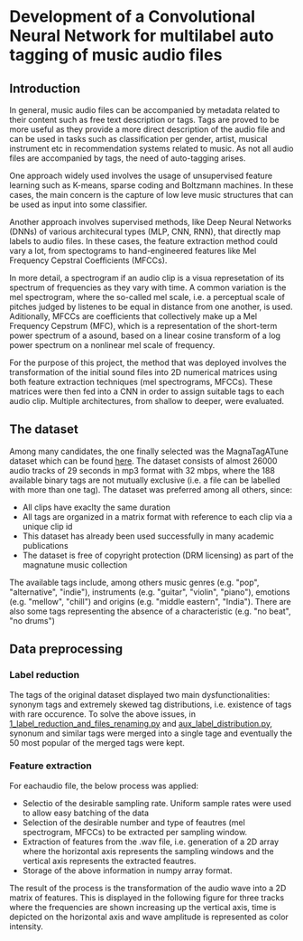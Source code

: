 # Development of a Convolutional Neural Network for multilabel auto tagging of music audio files

## Introduction 

In general, music audio files can be accompanied by metadata related to their content such as free text description or tags. Tags are proved to be more useful as they provide a more direct description of the audio file and can be used in tasks such as classification per gender, artist, musical instrument etc in recommendation systems related to music. As not all audio files are accompanied by tags, the need of auto-tagging arises.

One approach widely used involves the usage of unsupervised feature learning such as K-means, sparse coding and Boltzmann machines. In these cases, the main concern is the capture of low leve music structures that can be used as input into some classifier. 

Another approach involves supervised methods, like Deep Neural Networks (DNNs) of various architecural types (MLP, CNN, RNN), that directly map labels to audio files. In these cases, the feature extraction method could vary a lot, from spectograms to hand-engineered features like Mel Frequency Cepstral Coefficients (MFCCs).

In more detail, a spectrogram if an audio clip is a visua represetation of its spectrum of frequencies as they vary with time. A common variation is the mel spectrogram, where the so-called mel scale, i.e. a perceptual scale of pitches judged by listenes to be equal in distance from one another, is used. Aditionally, MFCCs are coefficients that collectively make up a Mel Frequency Cepstrum (MFC), which is a representation of the short-term power spectrum of a asound, based on a linear cosine transform of a log power spectrum on a nonlinear mel scale of frequency. 

For the purpose of this project, the method that was deployed involves the transformation of the initial sound files into 2D numerical matrices using both feature extraction techniques (mel spectrograms, MFCCs). These matrices were then fed into  a CNN in order to assign suitable tags to each audio clip. Multiple architectures, from shallow to deeper, were evaluated. 

## The dataset 
Among many candidates, the one finally selected was the MagnaTagATune dataset which can be found [here](http://mirg.city.ac.uk/codeapps/the-magnatagatune-dataset). The dataset consists of almost 26000 audio tracks of 29 seconds in mp3 format with 32 mbps, where the 188 available binary tags are not mutually exclusive (i.e. a file can be labelled with more than one tag). The dataset was preferred among all others, since:

- All clips have exaclty the same duration 
- All tags are organized in a matrix format with reference to each clip via a unique clip id
- This dataset has already been used successfully in many academic publications
- The dataset is free of copyright protection (DRM licensing) as part of the magnatune music collection

The available tags include, among others music genres (e.g. "pop", "alternative", "indie"), instruments (e.g. "guitar", "violin", "piano"), emotions (e.g. "mellow", "chill") and origins (e.g. "middle eastern", "India"). There are also some tags representing the absence of a characteristic (e.g. "no beat", "no drums")

## Data preprocessing 
### Label reduction
The tags of the original dataset displayed two main dysfunctionalities: synonym tags and extremely skewed tag distributions, i.e. existence of tags with rare occurence. To solve the above issues, in [1_label_reduction_and_files_renaming.py](1_label_reduction_and_files_renaming.py) and [aux_label_distribution.py](aux_label_distribution.py), synonum and similar tags were merged into a single tage and eventually the 50 most popular of the merged tags were kept. 

### Feature extraction
For eachaudio file, the below process was applied:
- Selectio of the desirable sampling rate. Uniform sample rates were used to allow easy  batching of the data 
- Selection of the desirable number and type of feautres (mel spectrogram, MFCCs) to be extracted per sampling window. 
- Extraction of features from the .wav file, i.e. generation of a 2D array where the horizontal axis represents the sampling windows and the vertical axis represents the extracted feautres. 
- Storage of the above information in numpy array format.

The result of the process is the transformation of the audio wave into a 2D matrix of features. This is displayed in the following figure for three tracks where the frequencies are shown increasing up the vertical axis, time is depicted on the horizontal axis and wave amplitude is represented as color intensity. 
